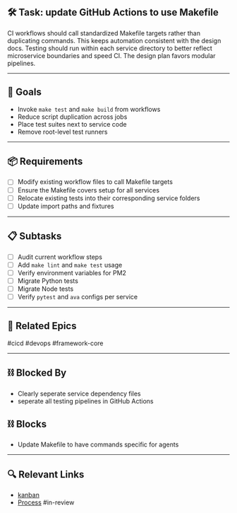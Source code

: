 ## 🛠️ Task: update GitHub Actions to use Makefile

CI workflows should call standardized Makefile targets rather than duplicating commands. This keeps automation consistent with the design docs.
Testing should run within each service directory to better reflect microservice boundaries and speed CI. The design plan favors modular pipelines.

---

## 🎯 Goals
- Invoke `make test` and `make build` from workflows
- Reduce script duplication across jobs
- Place test suites next to service code
- Remove root-level test runners

---

## 📦 Requirements
- [ ] Modify existing workflow files to call Makefile targets
- [ ] Ensure the Makefile covers setup for all services
- [ ] Relocate existing tests into their corresponding service folders
- [ ] Update import paths and fixtures

---

## 📋 Subtasks
- [ ] Audit current workflow steps
- [ ] Add `make lint` and `make test` usage
- [ ] Verify environment variables for PM2
- [ ] Migrate Python tests
- [ ] Migrate Node tests
- [ ] Verify `pytest` and `ava` configs per service

---

## 🔗 Related Epics
#cicd #devops #framework-core

---

## ⛓️ Blocked By
- Clearly seperate service dependency files
- seperate all testing pipelines in GitHub Actions

## ⛓️ Blocks
- Update Makefile to have commands specific for agents

---

## 🔍 Relevant Links
- [kanban](../boards/kanban.md)
- [Process](../Process.md)
#in-review
